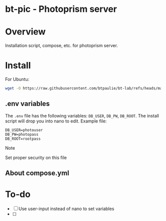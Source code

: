 # bt-pic - Photoprism server

# Overview

Installation script, compose, etc. for photoprism server.

# Install

For Ubuntu: 

```bash
wget -O https://raw.githubusercontent.com/btpaulie/bt-lab/refs/heads/main/bt-pic/setup.sh
```

## .env variables
 
The `.env` file has the following variables: `DB_USER`, `DB_PW`, `DB_ROOT`. The install script will drop you into nano to edit. Example file: 

```
DB_USER=photouser
DB_PW=photopass
DB_ROOT=rootpass
```
>[!note]
>Set proper security on this file

## About compose.yml



# To-do

- [ ] Use user-input instead of nano to set variables
- [ ] 
